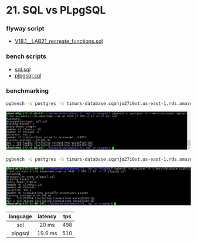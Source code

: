 # 21. SQL vs PLpgSQL

 ### flyway script
 + [V18.1__LAB21_recreate_functions.sql](../flyway-6.4.1/sql/V18.1__LAB21_recreate_functions.sql)
 
 ### bench scripts
 + [sql.sql](sql.sql)
 + [plpgsql.sql](plpgsql.sql)
 
### benchmarking

```bash
pgbench -U postgres -h timurs-database.cqahjo27i0vt.us-east-1.rds.amazonaws.com -p 5432 -T 300 -c 10 -n -f sql.sql
``` 

![](images/1.png)

```bash
pgbench -U postgres -h timurs-database.cqahjo27i0vt.us-east-1.rds.amazonaws.com -p 5432 -T 300 -c 10 -n -f plpgsql.sql
``` 

![](images/2.png)


| language | latency | tps |
|:-----:|:--------:|:---:|
| sql |  20 ms | 498 |
| plpgsql   |  19.6 ms| 510  |
